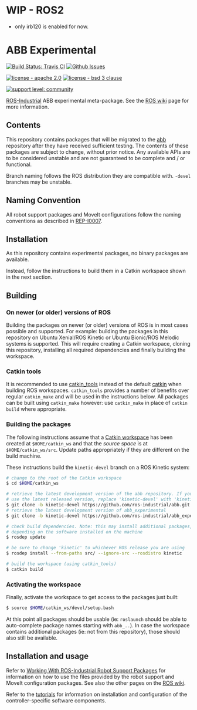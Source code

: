 # WIP - ROS2

- only irb120 is enabled for now.

# ABB Experimental

[![Build Status: Travis CI](https://travis-ci.com/ros-industrial/abb_experimental.svg?branch=indigo-devel)](https://travis-ci.com/ros-industrial/abb_experimental)
[![Github Issues](https://img.shields.io/github/issues/ros-industrial/abb_experimental.svg)](http://github.com/ros-industrial/abb_experimental/issues)

[![license - apache 2.0](https://img.shields.io/:license-Apache%202.0-yellowgreen.svg)](https://opensource.org/licenses/Apache-2.0)
[![license - bsd 3 clause](https://img.shields.io/:license-BSD%203--Clause-blue.svg)](https://opensource.org/licenses/BSD-3-Clause)

[![support level: community](https://img.shields.io/badge/support%20level-community-lightgray.png)](http://rosindustrial.org/news/2016/10/7/better-supporting-a-growing-ros-industrial-software-platform)

[ROS-Industrial][] ABB experimental meta-package.  See the [ROS wiki][] page for more information.


## Contents

This repository contains packages that will be migrated to the [abb][] repository after they have received sufficient testing.
The contents of these packages are subject to change, without prior notice.
Any available APIs are to be considered unstable and are not guaranteed to be complete and / or functional.

Branch naming follows the ROS distribution they are compatible with. `-devel` branches may be unstable.


## Naming Convention

All robot support packages and MoveIt configurations follow the naming conventions as described in [REP-I0007][].


## Installation

As this repository contains experimental packages, no binary packages are available.

Instead, follow the instructions to build them in a Catkin workspace shown in the next section.


## Building

### On newer (or older) versions of ROS

Building the packages on newer (or older) versions of ROS is in most cases possible and supported. For example: building the packages in this repository on Ubuntu Xenial/ROS Kinetic or Ubuntu Bionic/ROS Melodic systems is supported. This will require creating a Catkin workspace, cloning this repository, installing all required dependencies and finally building the workspace.

### Catkin tools

It is recommended to use [catkin_tools][] instead of the default [catkin][] when building ROS workspaces. `catkin_tools` provides a number of benefits over regular `catkin_make` and will be used in the instructions below. All packages can be built using `catkin_make` however: use `catkin_make` in place of `catkin build` where appropriate.

### Building the packages

The following instructions assume that a [Catkin workspace][] has been created at `$HOME/catkin_ws` and that the *source space* is at `$HOME/catkin_ws/src`. Update paths appropriately if they are different on the build machine.

These instructions build the `kinetic-devel` branch on a ROS Kinetic system:

```bash
# change to the root of the Catkin workspace
$ cd $HOME/catkin_ws

# retrieve the latest development version of the abb repository. If you'd rather
# use the latest released version, replace 'kinetic-devel' with 'kinetic'
$ git clone -b kinetic-devel https://github.com/ros-industrial/abb.git src/abb
# retrieve the latest development version of abb_experimental
$ git clone -b kinetic-devel https://github.com/ros-industrial/abb_experimental.git src/abb_experimental

# check build dependencies. Note: this may install additional packages,
# depending on the software installed on the machine
$ rosdep update

# be sure to change 'kinetic' to whichever ROS release you are using
$ rosdep install --from-paths src/ --ignore-src --rosdistro kinetic

# build the workspace (using catkin_tools)
$ catkin build
```

### Activating the workspace

Finally, activate the workspace to get access to the packages just built:

```bash
$ source $HOME/catkin_ws/devel/setup.bash
```

At this point all packages should be usable (ie: `roslaunch` should be able to auto-complete package names starting with `abb_..`). In case the workspace contains additional packages (ie: not from this repository), those should also still be available.


## Installation and usage

Refer to [Working With ROS-Industrial Robot Support Packages][] for information on how to use the files provided by the robot support and MoveIt configuration packages. See also the other pages on the [ROS wiki][].

Refer to the [tutorials][] for information on installation and configuration of the controller-specific software components.






[ROS-Industrial]: http://wiki.ros.org/Industrial
[ROS wiki]: http://wiki.ros.org/abb_experimental
[abb]: https://github.com/ros-industrial/abb
[REP-I0007]: https://github.com/ros-industrial/rep/blob/master/rep-I0007.rst
[Catkin workspace]: http://wiki.ros.org/catkin/Tutorials/create_a_workspace
[catkin]: http://wiki.ros.org/catkin
[catkin_tools]: https://catkin-tools.readthedocs.io/en/latest
[Working With ROS-Industrial Robot Support Packages]: http://wiki.ros.org/Industrial/Tutorials/WorkingWithRosIndustrialRobotSupportPackages
[tutorials]: http://wiki.ros.org/abb/Tutorials
